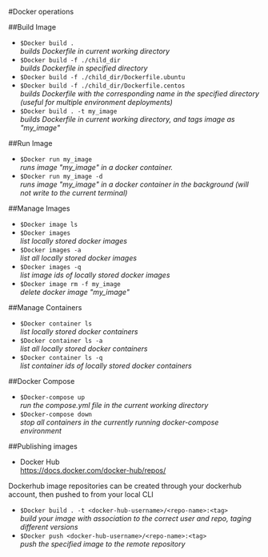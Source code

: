 #Docker operations

##Build Image
- `$Docker build .`   
*builds Dockerfile in current working directory*
- `$Docker build -f ./child_dir`  
*builds Dockerfile in specified directory*
- `$Docker build -f ./child_dir/Dockerfile.ubuntu`  
- `$Docker build -f ./child_dir/Dockerfile.centos`  
*builds Dockerfile with the corresponding name in the specified directory (useful for multiple environment deployments)*
- `$Docker build . -t my_image`  
*builds Dockerfile in current working directory, and tags image as "my_image"*

##Run Image
- `$Docker run my_image`  
*runs image "my_image" in a docker container.*
- `$Docker run my_image -d`  
*runs image "my_image" in a docker container in the background (will not write to the current terminal)*

##Manage Images
- `$Docker image ls`  
- `$Docker images`  
*list locally stored docker images*
- `$Docker images -a`  
*list all locally stored docker images*
- `$Docker images -q`  
*list image ids of locally stored docker images*
- `$Docker image rm -f my_image`  
*delete docker image "my_image"*

##Manage Containers
- `$Docker container ls`  
*list locally stored docker containers*
- `$Docker container ls -a`  
*list all locally stored docker containers*
- `$Docker container ls -q`  
*list container ids of locally stored docker containers*

##Docker Compose
- `$Docker-compose up`  
*run the compose.yml file in the current working directory*
- `$Docker-compose down`  
*stop all containers in the currently running docker-compose environment*

##Publishing images
- Docker Hub  
https://docs.docker.com/docker-hub/repos/  

Dockerhub image repositories can be created through your dockerhub account, then pushed to from your local CLI

- `$Docker build . -t <docker-hub-username>/<repo-name>:<tag>`  
*build your image with association to the correct user and repo, taging different versions*
- `$Docker push <docker-hub-username>/<repo-name>:<tag>`  
*push the specified image to the remote repository*
